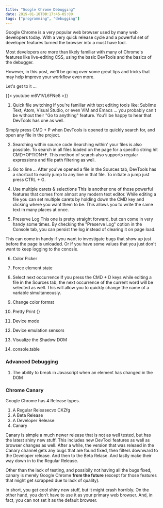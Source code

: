 ```yaml
---
title: "Google Chrome Debugging"
date: 2019-01-10T08:17:45-05:00
tags: ["programming", "debugging"]
---
```


Google Chrome is a very popular web browser used by many web developers today. With a very quick release cycle and a powerful set of  developer features turned the browser into a must have tool. 

Most developers are more than likely familiar with many of Chrome's features like live-editing CSS, using the basic DevTools and the basics of the debugger.

However, in this post, we'll be going over some great tips and tricks that may help improve your workflow even more.

Let's get to it ...

{{< youtube m6V1VL6FNe8 >}}

1. Quick file switching
If you're familiar with text editing tools like: Sublime Text, Atom, Visual Studio, or even VIM and Emacs ... you probably can't be without their "Go to anything" feature. You'll be happy to hear that DevTools has one as well. 

Simply press CMD + P when DevTools is opened to quickly search for, and open any file in the project.

2. Searching within source code
Searching within' your files is also possible. To search in all files loaded on the page for a specific string hit CMD+OPTION+F. This method of search also supports regular expressions and file path filtering as well.

3. Go to line ...
After you've opened a file in the Sources tab, DevTools has a shortcut to easily jump to any line in that file. To initiate a jump just press CTRL + G.

4. Use multiple carets & selections 
This is another one of those powerful features that comes from almost any modern text editor. While editing a file you can set multiple carets by holding down the CMD key and clicking where you want them to be. This allows you to write the same text in many places at once.

5. Preserve Log
This one is pretty straight forward, but can come in very handy some times. By checking the "Preserve Log" option in the Console tab, you can persist the log instead of clearing it on page load. 

This can come in handy if you want to investigate bugs that show up just before the page is unloaded. Or if you have some values that you just don't want to keep logging to the conosle.

6. Color Picker

7. Force element state
8. Select next occurrence
If you press the CMD + D keys while editing a file in the Sources tab, the next occurrence of the current word will be selected as well. This will allow you to quickly change the name of a variable simultaneously.

11. Change color format

7. Pretty Print {}
8. Device mode
9. Device emulation sensors
12. Visualize the Shadow DOM
15. console.table


### Advanced Debugging

1. The ability to break in Javascript when an element has changed in the DOM


### Chrome Canary

Google Chrome has 4 Release types.

1. A Regular Releasecvx CXZfg
2. A Beta Release
3. A Developer Release
4. Canary

Canary is simple a much newer release that is not as well tested, but has the latest shiny new stuff. This includes new DevTool features as well as browser changes as well. After a while, the version that was releaed in the Canary channel gets any bugs that are found fixed, then filters downward to the Developer release. And then to the Beta Relase. And lastly make their way down in to the Regular Release.

Other than the lack of testing, and possibily not having all the bugs fixed, canary is merely Google Chrome **from the future** (except for those features that might get scrapped due to lack of quality).

In short, you get cool shiny new stuff, but it might crash horribly. On the other hand, you don't have to use it as your primary web browser. And, in fact, you can not set it as the default browser.